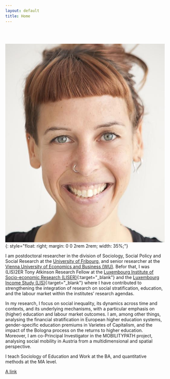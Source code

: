 ```yaml
---
layout: default
title: Home
---
```


 <br>
 <br>
 
 ![Petra Sauer](/assets/PetraSauer.jpg){: style="float: right; margin: 0 0 2rem 2rem; width: 35%;"}


<!--  <a href="https://www.unifr.ch" target="_blank" rel="noopener">University of Fribourg</a>  -->

I am postdoctoral researcher in the division of Sociology, Social Policy and Social Research at the [University of Fribourg](https://www.unifr.ch), and senior researcher at the [Vienna University of Economics and Business (WU)](https://www.wu.ac.at/). Befor that, I was (LIS)2ER Tony Atkinson Research Fellow at the [Luxembourg Institute of Socio-economic Research (LISER)](https://www.liser.lu/){:target="_blank"} and the [Luxembourg Income Study (LIS)](https://www.lisdatacenter.org/){:target="_blank"} where I have contributed to strengthening the integration of research on social stratification, education, and the labour market within the institutes’ research agendas.
<br>

In my research, I focus on social inequality, its dynamics across time and contexts, and its underlying mechanisms, with a particular emphasis on (higher) education and labour market outcomes. I am, among other things, analysing the financial stratification in European higher education systems, gender-specific education premiums in Varietes of Capitalism, and the impact of the Bologna process on the returns to higher education. Moreover, I am co-Principal Investigator in the MOBILITYPATH project, analysing social mobility in Austria from a multidimensional and spatial perspective.
<br>

I teach Sociology of Education and Work at the BA, and quantitative methods at the MA level.

[A link] 


[A link]: http://kramdown.gettalong.org
